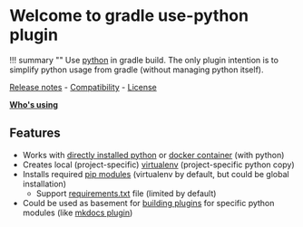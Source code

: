 # Welcome to gradle use-python plugin

!!! summary ""
    Use [python](https://www.python.org/) in gradle build. The only plugin intention is to simplify python usage from gradle (without managing python itself).

[Release notes](about/history.md) - [Compatibility](about/compatibility.md) - [License](about/license.md)

**[Who's using](https://github.com/xvik/gradle-use-python-plugin/discussions/18)**

## Features

* Works with [directly installed python](guide/python.md) or [docker container](guide/docker.md) (with python)
* Creates local (project-specific) [virtualenv](guide/configuration.md#virtualenv) (project-specific python copy)
* Installs required [pip modules](guide/modules.md) (virtualenv by default, but could be global installation)
  - Support [requirements.txt](guide/modules.md#requirementstxt) file (limited by default)
* Could be used as basement for [building plugins](guide/plugindev.md) for specific python modules (like
  [mkdocs plugin](https://github.com/xvik/gradle-mkdocs-plugin))  

 